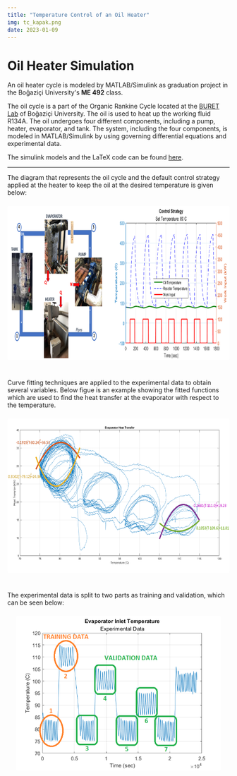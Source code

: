 ```yaml
---
title: "Temperature Control of an Oil Heater"
img: tc_kapak.png
date: 2023-01-09
---
```


# Oil Heater Simulation

An oil heater cycle is modeled by MATLAB/Simulink as graduation project in the Boğaziçi University's **ME 492** class.

The oil cycle is a part of the Organic Rankine Cycle located at the [BURET Lab](http://buret.boun.edu.tr/facilities/organic-rankine-cycle/) of Boğaziçi University. The oil is used to heat up the working fluid R134A. The oil undergoes four different components, including a pump, heater, evaporator, and tank. The system, including the four components, is modeled in MATLAB/Simulink by using governing differential equations and experimental data.

The simulink models and the LaTeX code can be found [here](https://github.com/edizferit/Oil-Heater-Simulation).

---

The diagram that represents the oil cycle and the default control strategy applied at the heater to keep the oil at the desired temperature is given below:

<center>
<img src="/images/tc_def.png" alt="Experiment Setup" style="height:350px; border-radius: 3px; margin-top: 8px; margin-bottom: 8px;"/>
</center>
<br>

Curve fitting techniques are applied to the experimental data to obtain several variables. Below figue is an example showing the fitted functions which are used to find the heat transfer at the evaporator with respect to the temperature.

<center>
<img src="/images/tc_evaporator_curve_fit.png" alt="Experiment Setup" style="height:350px; border-radius: 3px; margin-top: 8px; margin-bottom: 8px;"/>
</center>
<br>

The experimental data is split to two parts as training and validation, which can be seen below:

<center>
<img src="/images/tc_experimental-data.png" alt="Experiment Setup" style="height:350px; border-radius: 3px; margin-top: 8px; margin-bottom: 8px;"/>
</center>
<br>
